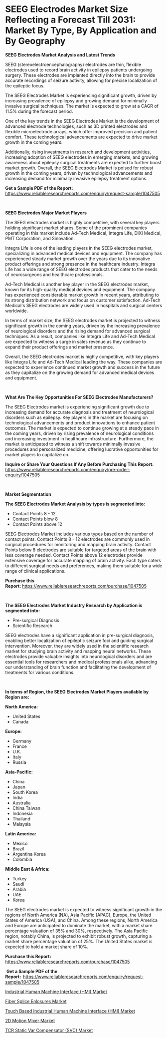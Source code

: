 <p><h1>SEEG Electrodes Market Size Reflecting a Forecast Till 2031: Market By Type, By Application and By Geography</h1></p><p><strong>SEEG Electrodes Market Analysis and Latest Trends</strong></p>
<p><p>SEEG (stereoelectroencephalography) electrodes are thin, flexible electrodes used to record brain activity in epilepsy patients undergoing surgery. These electrodes are implanted directly into the brain to provide accurate recordings of seizure activity, allowing for precise localization of the epileptic focus.</p><p>The SEEG Electrodes Market is experiencing significant growth, driven by increasing prevalence of epilepsy and growing demand for minimally invasive surgical techniques. The market is expected to grow at a CAGR of 11.5% during the forecast period.</p><p>One of the key trends in the SEEG Electrodes Market is the development of advanced electrode technologies, such as 3D printed electrodes and flexible microelectrode arrays, which offer improved precision and patient comfort. These technological advancements are expected to drive market growth in the coming years.</p><p>Additionally, rising investments in research and development activities, increasing adoption of SEEG electrodes in emerging markets, and growing awareness about epilepsy surgical treatments are expected to further boost market growth. Overall, the SEEG Electrodes Market is poised for robust growth in the coming years, driven by technological advancements and increasing demand for minimally invasive epilepsy treatment options.</p></p>
<p><strong>Get a Sample PDF of the Report:&nbsp;</strong> <a href="https://www.reliableresearchreports.com/enquiry/request-sample/1047505">https://www.reliableresearchreports.com/enquiry/request-sample/1047505</a></p>
<p>&nbsp;</p>
<p><strong>SEEG Electrodes Major Market Players</strong></p>
<p><p>The SEEG electrodes market is highly competitive, with several key players holding significant market shares. Some of the prominent companies operating in this market include Ad-Tech Medical, Integra Life, DIXI Medical, PMT Corporation, and Sinovation.</p><p>Integra Life is one of the leading players in the SEEG electrodes market, specializing in advanced medical devices and equipment. The company has experienced steady market growth over the years due to its innovative product offerings and strong presence in the healthcare industry. Integra Life has a wide range of SEEG electrodes products that cater to the needs of neurosurgeons and healthcare professionals.</p><p>Ad-Tech Medical is another key player in the SEEG electrodes market, known for its high-quality medical devices and equipment. The company has experienced considerable market growth in recent years, attributing to its strong distribution network and focus on customer satisfaction. Ad-Tech Medical's SEEG electrodes are widely used in hospitals and surgical centers worldwide.</p><p>In terms of market size, the SEEG electrodes market is projected to witness significant growth in the coming years, driven by the increasing prevalence of neurological disorders and the rising demand for advanced surgical techniques. As a result, companies like Integra Life and Ad-Tech Medical are expected to witness a surge in sales revenue as they continue to expand their product offerings and market presence.</p><p>Overall, the SEEG electrodes market is highly competitive, with key players like Integra Life and Ad-Tech Medical leading the way. These companies are expected to experience continued market growth and success in the future as they capitalize on the growing demand for advanced medical devices and equipment.</p></p>
<p>&nbsp;</p>
<p><strong>What Are The Key Opportunities For SEEG Electrodes Manufacturers?</strong></p>
<p><p>The SEEG Electrodes market is experiencing significant growth due to increasing demand for accurate diagnosis and treatment of neurological disorders such as epilepsy. Key players in the market are focusing on technological advancements and product innovations to enhance patient outcomes. The market is expected to continue growing at a steady pace in the coming years, driven by rising prevalence of neurological conditions and increasing investment in healthcare infrastructure. Furthermore, the market is anticipated to witness a shift towards minimally invasive procedures and personalized medicine, offering lucrative opportunities for market players to capitalize on.</p></p>
<p><strong>Inquire or Share Your Questions If Any Before Purchasing This Report:</strong> <a href="https://www.reliableresearchreports.com/enquiry/pre-order-enquiry/1047505">https://www.reliableresearchreports.com/enquiry/pre-order-enquiry/1047505</a></p>
<p>&nbsp;</p>
<p><strong>Market Segmentation</strong></p>
<p><strong>The SEEG Electrodes Market Analysis by types is segmented into:</strong></p>
<p><ul><li>Contact Points 8 - 12</li><li>Contact Points blow 8</li><li>Contact Points above 12</li></ul></p>
<p><p>SEEG Electrodes Market includes various types based on the number of contact points. Contact Points 8 - 12 electrodes are commonly used in surgical procedures for monitoring and mapping brain activity. Contact Points below 8 electrodes are suitable for targeted areas of the brain with less coverage needed. Contact Points above 12 electrodes provide extensive coverage for accurate mapping of brain activity. Each type caters to different surgical needs and preferences, making them suitable for a wide range of clinical applications.</p></p>
<p><strong>Purchase this Report:&nbsp;</strong><a href="https://www.reliableresearchreports.com/purchase/1047505">https://www.reliableresearchreports.com/purchase/1047505</a></p>
<p>&nbsp;</p>
<p><strong>The SEEG Electrodes Market Industry Research by Application is segmented into:</strong></p>
<p><ul><li>Pre-surgical Diagnosis</li><li>Scientific Research</li></ul></p>
<p><p>SEEG electrodes have a significant application in pre-surgical diagnosis, enabling better localization of epileptic seizure foci and guiding surgical intervention. Moreover, they are widely used in the scientific research market for studying brain activity and mapping neural networks. These electrodes provide valuable insights into neurological disorders and are essential tools for researchers and medical professionals alike, advancing our understanding of brain function and facilitating the development of treatments for various conditions.</p></p>
<p>&nbsp;</p>
<p><strong>In terms of Region, the SEEG Electrodes Market Players available by Region are:</strong></p>
<p>
    <p> <strong> North America: </strong>
        <ul>
            <li>United States</li>
            <li>Canada</li>
        </ul>
        </p> 
    <p> <strong> Europe: </strong>
        <ul>
            <li>Germany</li>
            <li>France</li>
            <li>U.K.</li>
            <li>Italy</li>
            <li>Russia</li>
        </ul>
        </p> 
    <p> <strong> Asia-Pacific: </strong>
        <ul>
            <li>China</li>
            <li>Japan</li>
            <li>South Korea</li>
            <li>India</li>
            <li>Australia</li>
            <li>China Taiwan</li>
            <li>Indonesia</li>
            <li>Thailand</li>
            <li>Malaysia</li>
        </ul>
        </p> 
    <p> <strong> Latin America: </strong>
        <ul>
            <li>Mexico</li>
            <li>Brazil</li>
            <li>Argentina Korea</li>
            <li>Colombia</li>
        </ul>
        </p> 
    <p> <strong> Middle East & Africa: </strong>
        <ul>
            <li>Turkey</li>
            <li>Saudi</li>
            <li>Arabia</li>
            <li>UAE</li>
            <li>Korea</li>
        </ul>
    </p>
    </p>
<p><p>The SEEG electrodes market is expected to witness significant growth in the regions of North America (NA), Asia Pacific (APAC), Europe, the United States of America (USA), and China. Among these regions, North America and Europe are anticipated to dominate the market, with a market share percentage valuation of 35% and 30%, respectively. The Asia Pacific region, notably China, is projected to exhibit robust growth, capturing a market share percentage valuation of 25%. The United States market is expected to hold a market share of 10%.</p></p>
<p><strong>Purchase this Report: </strong><a href="https://www.reliableresearchreports.com/purchase/1047505">https://www.reliableresearchreports.com/purchase/1047505</a></p>
<p>&nbsp;<strong>Get a Sample PDF of the Report:&nbsp;&nbsp;</strong><a href="https://www.reliableresearchreports.com/enquiry/request-sample/1047505">https://www.reliableresearchreports.com/enquiry/request-sample/1047505</a></p>
<p><strong></strong></p>
<p><p><a href="https://medium.com/@reganklocko456458/industrial-human-machine-interface-hmi-market-research-report-its-history-and-forecast-2024-to-7b07cb5dab01">Industrial Human Machine Interface (HMI) Market</a></p><p><a href="https://github.com/dringals/Market-Research-Report-List-2/blob/main/fiber-splice-enlosures-market.md">Fiber Splice Enlosures Market</a></p><p><a href="https://medium.com/@reganklocko456458/touch-based-industrial-human-machine-interface-hmi-market-share-evolution-and-market-growth-48e582bd3d95">Touch Based Industrial Human Machine Interface (HMI) Market</a></p><p><a href="https://medium.com/@arnisaleka1951/2d-motion-mixer-market-share-evolution-and-market-growth-trends-2024-2031-218b36a643e9">2D Motion Mixer Market</a></p><p><a href="https://github.com/mharielmesa/Market-Research-Report-List-1/blob/main/tcr-static-var-compensator-svc-market.md">TCR Static Var Compensator (SVC) Market</a></p></p>